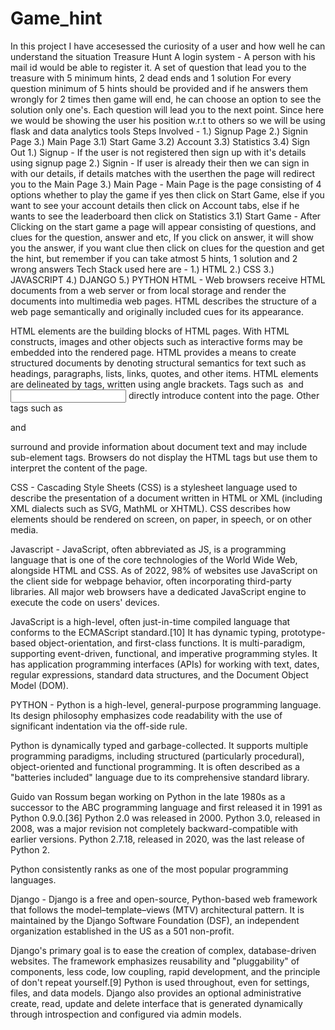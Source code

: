 # Game_hint

In this project I have accesessed the curiosity of a user and how well he can understand the situation 
Treasure Hunt
A login system - A person with his mail id would be able to register it.
A set of question that lead you to the treasure with 5 minimum hints, 2 dead ends and 1 solution
For every question minimum of 5 hints should be provided and if he answers them wrongly for 2 times then game will end, he can choose an option to see the solution only one's.
Each question will lead you to the next point.
Since here we would be showing the user his position w.r.t to others so we will be using flask and data analytics tools
Steps Involved - 
1.) Signup Page
2.) Signin Page 
3.) Main Page
  3.1) Start Game
  3.2) Account
  3.3) Statistics
  3.4) Sign Out
1.) Signup - If the user is not registered then sign up with it's details using signup page
2.) Signin - If user is already their then we can sign in with our details, if details matches with the userthen the page will redirect you to the Main Page
3.) Main Page - Main Page is the page consisting of 4 options whether to play the game if yes then click on Start Game, else if you want to see your account details then click on Account tabs, else if he wants to see the leaderboard then click on Statistics
3.1) Start Game - After Clicking on the start game a page will appear consisting of questions, and clues for the question, answer and etc, If you click on answer, it will show you the answer, if you want clue then click on clues for the question and get the hint, but remember if you can take atmost 5 hints, 1 solution and 2 wrong answers
Tech Stack used here are - 
1.) HTML
2.) CSS
3.) JAVASCRIPT
4.) DJANGO
5.) PYTHON
HTML - 
Web browsers receive HTML documents from a web server or from local storage and render the documents into multimedia web pages. HTML describes the structure of a web page semantically and originally included cues for its appearance.

HTML elements are the building blocks of HTML pages. With HTML constructs, images and other objects such as interactive forms may be embedded into the rendered page. HTML provides a means to create structured documents by denoting structural semantics for text such as headings, paragraphs, lists, links, quotes, and other items. HTML elements are delineated by tags, written using angle brackets. Tags such as <img /> and <input /> directly introduce content into the page. Other tags such as <p> and </p> surround and provide information about document text and may include sub-element tags. Browsers do not display the HTML tags but use them to interpret the content of the page.

CSS - 
Cascading Style Sheets (CSS) is a stylesheet language used to describe the presentation of a document written in HTML or XML (including XML dialects such as SVG, MathML or XHTML). CSS describes how elements should be rendered on screen, on paper, in speech, or on other media.

Javascript - 
JavaScript, often abbreviated as JS, is a programming language that is one of the core technologies of the World Wide Web, alongside HTML and CSS. As of 2022, 98% of websites use JavaScript on the client side for webpage behavior, often incorporating third-party libraries. All major web browsers have a dedicated JavaScript engine to execute the code on users' devices.

JavaScript is a high-level, often just-in-time compiled language that conforms to the ECMAScript standard.[10] It has dynamic typing, prototype-based object-orientation, and first-class functions. It is multi-paradigm, supporting event-driven, functional, and imperative programming styles. It has application programming interfaces (APIs) for working with text, dates, regular expressions, standard data structures, and the Document Object Model (DOM).

PYTHON - 
Python is a high-level, general-purpose programming language. Its design philosophy emphasizes code readability with the use of significant indentation via the off-side rule.

Python is dynamically typed and garbage-collected. It supports multiple programming paradigms, including structured (particularly procedural), object-oriented and functional programming. It is often described as a "batteries included" language due to its comprehensive standard library.

Guido van Rossum began working on Python in the late 1980s as a successor to the ABC programming language and first released it in 1991 as Python 0.9.0.[36] Python 2.0 was released in 2000. Python 3.0, released in 2008, was a major revision not completely backward-compatible with earlier versions. Python 2.7.18, released in 2020, was the last release of Python 2.

Python consistently ranks as one of the most popular programming languages.

Django - 
Django is a free and open-source, Python-based web framework that follows the model–template–views (MTV) architectural pattern. It is maintained by the Django Software Foundation (DSF), an independent organization established in the US as a 501 non-profit.

Django's primary goal is to ease the creation of complex, database-driven websites. The framework emphasizes reusability and "pluggability" of components, less code, low coupling, rapid development, and the principle of don't repeat yourself.[9] Python is used throughout, even for settings, files, and data models. Django also provides an optional administrative create, read, update and delete interface that is generated dynamically through introspection and configured via admin models.
